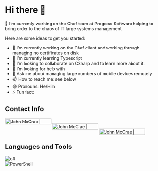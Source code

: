 # Hi there 👋
🔭 I’m currently working on the Chef team at Progress Software helping to bring order to the chaos of IT large systems management
<!--
**johnmccrae/johnmccrae** is a ✨ _special_ ✨ repository because its `README.md` (this file) appears on your GitHub profile.
-->
Here are some ideas to get you started:

- 🔭 I’m currently working on the Chef client and working through managing no certificates on disk
- 🌱 I’m currently learning Typescript
- 👯 I’m looking to collaborate on CSharp and to learn more about it. 
- 🤔 I’m looking for help with 
- 💬 Ask me about managing large numbers of mobile devices remotely
- 📫 How to reach me: see below
- 😄 Pronouns: He/Him
- ⚡ Fun fact: 


## Contact Info

[<img align="left" alt="John McCrae | Email" width="150px" height="20px" src="https://img.shields.io/badge/John McCrae%20%7C%20Email-0078D4?style=flat-square&logo=MicrosoftExchange&logoColor=white"/>][email]
<br/>
[<img align="left" alt="John McCrae | Twitter" width="150px" height="20px" src="https://img.shields.io/badge/Hayfever76%20%7C%20Twitter-1DA1F2?style=flat-square&logo=Twitter&logoColor=white"/>][twitter]
<br/>
[<img align="left" alt="John McCrae | LinkedIn" width="150px" height="20px" src="https://img.shields.io/badge/John McCrae%20%7C%20linkedin-0A66C2?style=flat-square&logo=LinkedIn&logoColor=white"/>][twitter]
<br/>

[email]: mailto:john.mccrae@progress.com
[twitter]: https://twitter.com/hayfever76
[linkedin]: https://www.linkedin.com/in/johnmccrae/

## Languages and Tools
![c#](https://img.shields.io/badge/CSharp-239120?style=for-the-badge&logo=Csharp&logoColor=White)
<br/>
![PowerShell](https://img.shields.io/badge/PowerShell-5391FE?style=for-the-badge&logo=powershell&logoColor=white)
